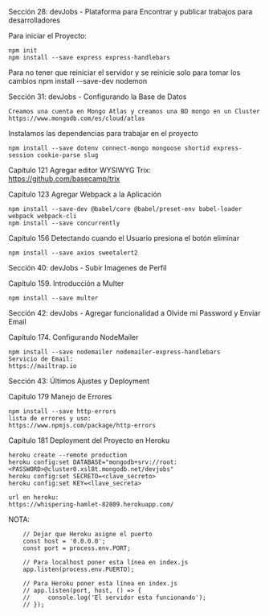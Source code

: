 Sección 28: devJobs - Plataforma para Encontrar y publicar trabajos para desarrolladores

Para iniciar el Proyecto:

    npm init
    npm install --save express express-handlebars
    
Para no tener que reiniciar el servidor y se reinicie solo para tomar los cambios
    npm install --save-dev nodemon

Sección 31: devJobs - Configurando la Base de Datos

    Creamos una cuenta en Mongo Atlas y creamos una BD mongo en un Cluster
    https://www.mongodb.com/es/cloud/atlas

Instalamos las dependencias para trabajar en el proyecto

    npm install --save dotenv connect-mongo mongoose shortid express-session cookie-parse slug

Capítulo 121 Agregar editor WYSIWYG
    Trix:
    https://github.com/basecamp/trix

Capítulo 123 Agregar Webpack a la Aplicación

    npm install --save-dev @babel/core @babel/preset-env babel-loader webpack webpack-cli
    npm install --save concurrently

Capítulo 156 Detectando cuando el Usuario presiona el botón eliminar

    npm install --save axios sweetalert2


Sección 40: devJobs - Subir Imagenes de Perfil

Capítulo 159. Introducción a Multer

    npm install --save multer
    
Sección 42: devJobs - Agregar funcionalidad a Olvide mi Password y Enviar Email 

Capítulo 174. Configurando NodeMailer

    npm install --save nodemailer nodemailer-express-handlebars
    Servicio de Email:
    https://mailtrap.io
    
Sección 43: Últimos Ajustes y Deployment

Capítulo 179 Manejo de Errores

    npm install --save http-errors
    lista de errores y uso:
    https://www.npmjs.com/package/http-errors


Capítulo 181 Deployment del Proyecto en Heroku

    heroku create --remote production
    heroku config:set DATABASE="mongodb+srv://root:<PASSWORD>@cluster0.xsl8t.mongodb.net/devjobs"
    heroku config:set SECRETO=<clave_secreto>
    heroku config:set KEY=<llave_secreta>

    url en heroku:
    https://whispering-hamlet-82809.herokuapp.com/


NOTA:

        // Dejar que Heroku asigne el puerto
        const host = '0.0.0.0';
        const port = process.env.PORT;

        // Para localhost poner esta línea en index.js
        app.listen(process.env.PUERTO);

        // Para Heroku poner esta línea en index.js
        // app.listen(port, host, () => {
        //     console.log('El servidor esta funcionando');
        // });
